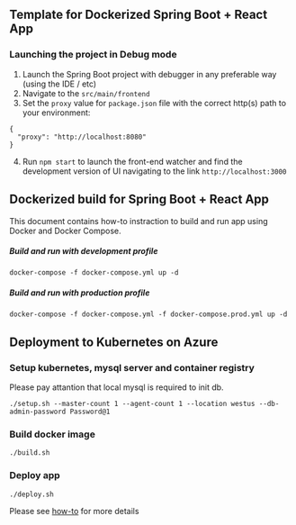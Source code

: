 Template for Dockerized Spring Boot + React App
------------------------------------------------

### Launching the project in Debug mode
1. Launch the Spring Boot project with debugger in any preferable way (using the IDE / etc)
2. Navigate to the `src/main/frontend`
3. Set the `proxy` value for `package.json` file with the correct http(s) path to your environment:
```
{
  "proxy": "http://localhost:8080"
}
```
4. Run `npm start` to launch the front-end watcher and find the development version of UI navigating to the link `http://localhost:3000`


Dockerized build for Spring Boot + React App
------------------------------------------------

This document contains how-to instraction to build and run app
using Docker and Docker Compose.

##### Build and run with development profile
```
docker-compose -f docker-compose.yml up -d
```

##### Build and run with production profile
```
docker-compose -f docker-compose.yml -f docker-compose.prod.yml up -d
```

Deployment to Kubernetes on Azure 
------------------------------------------------

### Setup kubernetes, mysql server and container registry
Please pay attantion that local mysql is required to init db.

`./setup.sh --master-count 1 --agent-count 1 --location westus --db-admin-password Password@1`

### Build docker image
`./build.sh`

### Deploy app
`./deploy.sh`

Please see [how-to](how-to) for more details

